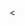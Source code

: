 <<!DOCTYPE html>
<html lang="en">
<head>
    <meta charset="UTF-8">
    <meta name="viewport" content="width=device-width, initial-scale=1.0">
    <title>Phone Spot by Niazi Enterprises - Your Premium Mobile Destination</title>
    <script src="https://cdn.tailwindcss.com"></script>
    <link rel="stylesheet" href="https://cdnjs.cloudflare.com/ajax/libs/font-awesome/6.4.0/css/all.min.css">
    <style>
        :root {
            --primary: #2563eb;
            --secondary: #1e40af;
            --accent: #f59e0b;
            --light: #f8fafc;
            --dark: #1e293b;
        }
        
        body {
            font-family: 'Segoe UI', Tahoma, Geneva, Verdana, sans-serif;
            scroll-behavior: smooth;
        }
        
        .hero-gradient {
            background: linear-gradient(135deg, var(--primary) 0%, var(--secondary) 100%);
        }
        
        .product-card {
            transition: transform 0.3s ease, box-shadow 0.3s ease;
        }
        
        .product-card:hover {
            transform: translateY(-5px);
            box-shadow: 0 10px 25px rgba(0,0,0,0.15);
        }
        
        .contact-info-card {
            background: linear-gradient(145deg, #ffffff 0%, #f1f5f9 100%);
            border-left: 4px solid var(--accent);
        }
        
        .feature-icon {
            width: 60px;
            height: 60px;
            background: var(--primary);
            border-radius: 12px;
            display: flex;
            align-items: center;
            justify-content: center;
            margin-bottom: 1rem;
        }
    </style>
</head>
<body class="bg-gray-50">
    <!-- Header -->
    <header class="bg-white shadow-lg sticky top-0 z-50">
        <nav class="container mx-auto px-6 py-4">
            <div class="flex justify-between items-center">
                <div class="flex items-center">
                    <div class="w-12 h-12 bg-blue-600 rounded-lg flex items-center justify-center mr-3">
                        <i class="fas fa-mobile-alt text-white text-2xl"></i>
                    </div>
                    <div>
                        <h1 class="text-xl font-bold text-gray-800">Phone Spot</h1>
                        <p class="text-sm text-gray-600">by Niazi Enterprises</p>
                    </div>
                </div>
                
                <div class="hidden md:flex space-x-8">
                    <a href="#home" class="text-gray-700 hover:text-blue-600 font-medium">Home</a>
                    <a href="#products" class="text-gray-700 hover:text-blue-600 font-medium">Products</a>
                    <a href="#services" class="text-gray-700 hover:text-blue-600 font-medium">Services</a>
                    <a href="#about" class="text-gray-700 hover:text-blue-600 font-medium">About</a>
                    <a href="#contact" class="text-gray-700 hover:text-blue-600 font-medium">Contact</a>
                </div>
                
                <div class="md:hidden">
                    <button id="menu-btn" class="text-gray-700">
                        <i class="fas fa-bars text-2xl"></i>
                    </button>
                </div>
            </div>
            
            <!-- Mobile Menu -->
            <div id="mobile-menu" class="hidden md:hidden mt-4 pb-4">
                <div class="flex flex-col space-y-3">
                    <a href="#home" class="text-gray-700 hover:text-blue-600 font-medium py-2">Home</a>
                    <a href="#products" class="text-gray-700 hover:text-blue-600 font-medium py-2">Products</a>
                    <a href="#services" class="text-gray-700 hover:text-blue-600 font-medium py-2">Services</a>
                    <a href="#about" class="text-gray-700 hover:text-blue-600 font-medium py-2">About</a>
                    <a href="#contact" class="text-gray-700 hover:text-blue-600 font-medium py-2">Contact</a>
                </div>
            </div>
        </nav>
    </header>

    <!-- Hero Section -->
    <section id="home" class="hero-gradient text-white py-20">
        <div class="container mx-auto px-6">
            <div class="flex flex-col md:flex-row items-center">
                <div class="md:w-1/2 mb-10 md:mb-0">
                    <h2 class="text-4xl md:text-5xl font-bold mb-6 leading-tight">
                        Your Premium Destination for Mobile Excellence
                    </h2>
                    <p class="text-xl mb-8 text-blue-100">
                        Discover the latest smartphones, accessories, and expert repair services at Phone Spot. Excellence in mobile technology since 2010.
                    </p>
                    <div class="flex flex-col sm:flex-row gap-4">
                        <a href="#products" class="bg-white text-blue-600 px-8 py-3 rounded-lg font-semibold hover:bg-gray-100 transition-colors text-center">
                            Explore Products
                        </a>
                        <a href="#contact" class="border-2 border-white text-white px-8 py-3 rounded-lg font-semibold hover:bg-white hover:text-blue-600 transition-colors text-center">
                            Contact Us
                        </a>
                    </div>
                </div>
                <div class="md:w-1/2 flex justify-center">
                    <div class="relative">
                        <img src="https://storage.googleapis.com/workspace-0f70711f-8b4e-4d94-86f1-2a93ccde5887/image/25a81f11-e300-42c8-acc0-e9663d10e37d.png" alt="Modern smartphone display with colorful apps and sleek design against dark background" class="rounded-xl shadow-2xl">
                        <div class="absolute -bottom-4 -right-4 bg-white p-4 rounded-lg shadow-lg">
                            <div class="text-center">
                                <p class="text-sm text-gray-600">Featured</p>
                                <p class="font-bold text-blue-600">Latest iPhone & Samsung</p>
                            </div>
                        </div>
                    </div>
                </div>
            </div>
        </div>
    </section>

    <!-- Features Section -->
    <section class="py-16 bg-white">
        <div class="container mx-auto px-6">
            <div class="text-center mb-16">
                <h2 class="text-3xl font-bold text-gray-800 mb-4">Why Choose Phone Spot?</h2>
                <p class="text-lg text-gray-600 max-w-2xl mx-auto">
                    We provide exceptional service and quality products that make us stand out in the mobile industry
                </p>
            </div>
            
            <div class="grid md:grid-cols-3 gap-8">
                <div class="text-center p-6">
                    <div class="feature-icon mx-auto">
                        <i class="fas fa-shield-alt text-white text-2xl"></i>
                    </div>
                    <h3 class="text-xl font-semibold mb-3">Genuine Products</h3>
                    <p class="text-gray-600">100% authentic smartphones and accessories with warranty coverage</p>
                </div>
                
                <div class="text-center p-6">
                    <div class="feature-icon mx-auto">
                        <i class="fas fa-tools text-white text-2xl"></i>
                    </div>
                    <h3 class="text-xl font-semibold mb-3">Expert Repairs</h3>
                    <p class="text-gray-600">Professional technicians for all your mobile repair needs</p>
                </div>
                
                <div class="text-center p-6">
                    <div class="feature-icon mx-auto">
                        <i class="fas fa-headset text-white text-2xl"></i>
                    </div>
                    <h3 class="text-xl font-semibold mb-3">24/7 Support</h3>
                    <p class="text-gray-600">Round-the-clock customer service and technical support</p>
                </div>
            </div>
        </div>
    </section>

    <!-- Products Section -->
    <section id="products" class="py-16 bg-gray-50">
        <div class="container mx-auto px-6">
            <div class="text-center mb-16">
                <h2 class="text-3xl font-bold text-gray-800 mb-4">Featured Products</h2>
                <p class="text-lg text-gray-600">Discover our latest collection of premium smartphones</p>
            </div>
            
            <div class="grid md:grid-cols-2 lg:grid-cols-3 gap-8">
                <!-- Product 1 -->
                <div class="product-card bg-white rounded-xl p-6 shadow-md">
                    <img src="https://storage.googleapis.com/workspace-0f70711f-8b4e-4d94-86f1-2a93ccde5887/image/f238ce7c-9aa1-4983-ad11-e85263687e63.png" alt="Samsung Galaxy S23 Ultra with premium black finish and stylus pen" class="w-full h-48 object-contain mb-4">
                    <h3 class="text-xl font-semibold mb-2">Samsung Galaxy S23 Ultra</h3>
                    <p class="text-gray-600 mb-4">Flagship performance with advanced camera system</p>
                    <div class="flex justify-between items-center">
                        <span class="text-2xl font-bold text-blue-600">Rs. 199,999</span>
                        <button class="bg-blue-600 text-white px-4 py-2 rounded-lg hover:bg-blue-700">
                            View Details
                        </button>
                    </div>
                </div>
                
                <!-- Product 2 -->
                <div class="product-card bg-white rounded-xl p-6 shadow-md">
                    <img src="https://storage.googleapis.com/workspace-0f70711f-8b4e-4d94-86f1-2a93ccde5887/image/5cd6ee21-1a56-403c-929c-cc02e68bfde7.png" alt="iPhone 14 Pro Max in deep purple color with dynamic island display" class="w-full h-48 object-contain mb-4">
                    <h3 class="text-xl font-semibold mb-2">iPhone 14 Pro Max</h3>
                    <p class="text-gray-600 mb-4">Pro camera system with cinematic mode</p>
                    <div class="flex justify-between items-center">
                        <span class="text-2xl font-bold text-blue-600">Rs. 219,999</span>
                        <button class="bg-blue-600 text-white px-4 py-2 rounded-lg hover:bg-blue-700">
                            View Details
                        </button>
                    </div>
                </div>
                
                <!-- Product 3 -->
                <div class="product-card bg-white rounded-xl p-6 shadow-md">
                    <img src="https://storage.googleapis.com/workspace-0f70711f-8b4e-4d94-86f1-2a93ccde5887/image/df60cef4-9881-4752-9958-e176bd092450.png" alt="Google Pixel 7 Pro with sleek aluminum frame and advanced camera bar" class="w-full h-48 object-contain mb-4">
                    <h3 class="text-xl font-semibold mb-2">Google Pixel 7 Pro</h3>
                    <p class="text-gray-600 mb-4">Pure Android experience with AI features</p>
                    <div class="flex justify-between items-center">
                        <span class="text-2xl font-bold text-blue-600">Rs. 149,999</span>
                        <button class="bg-blue-600 text-white px-4 py-2 rounded-lg hover:bg-blue-700">
                            View Details
                        </button>
                    </div>
                </div>
            </div>
            
            <div class="text-center mt-12">
                <a href="#contact" class="bg-blue-600 text-white px-8 py-3 rounded-lg font-semibold hover:bg-blue-700 transition-colors inline-block">
                    View All Products
                </a>
            </div>
        </div>
    </section>

    <!-- Services Section -->
    <section id="services" class="py-16 bg-white">
        <div class="container mx-auto px-6">
            <div class="text-center mb-16">
                <h2 class="text-3xl font-bold text-gray-800 mb-4">Our Services</h2>
                <p class="text-lg text-gray-600">Comprehensive mobile solutions for all your needs</p>
            </div>
            
            <div class="grid md:grid-cols-2 gap-8">
                <div class="p-8 bg-gray-50 rounded-xl">
                    <div class="flex items-center mb-4">
                        <div class="w-12 h-12 bg-blue-600 rounded-lg flex items-center justify-center mr-4">
                            <i class="fas fa-mobile text-white text-xl"></i>
                        </div>
                        <h3 class="text-xl font-semibold">Screen Replacement</h3>
                    </div>
                    <p class="text-gray-600">Quick and professional screen replacement for all major brands with warranty</p>
                </div>
                
                <div class="p-8 bg-gray-50 rounded-xl">
                    <div class="flex items-center mb-4">
                        <div class="w-12 h-12 bg-blue-600 rounded-lg flex items-center justify-center mr-4">
                            <i class="fas fa-battery-full text-white text-xl"></i>
                        </div>
                        <h3 class="text-xl font-semibold">Battery Replacement</h3>
                    </div>
                    <p class="text-gray-600">Genuine battery replacements to restore your phone's original performance</p>
                </div>
                
                <div class="p-8 bg-gray-50 rounded-xl">
                    <div class="flex items-center mb-4">
                        <div class="w-12 h-12 bg-blue-600 rounded-lg flex items-center justify-center mr-4">
                            <i class="fas fa-unlock text-white text-xl"></i>
                        </div>
                        <h3 class="text-xl font-semibold">Software Solutions</h3>
                    </div>
                    <p class="text-gray-600">Operating system updates, unlocking, and software troubleshooting</p>
                </div>
                
                <div class="p-8 bg-gray-50 rounded-xl">
                    <div class="flex items-center mb-4">
                        <div class="w-12 h-12 bg-blue-600 rounded-lg flex items-center justify-center mr-4">
                            <i class="fas fa-shopping-cart text-white text-xl"></i>
                        </div>
                        <h3 class="text-xl font-semibold">Accessories</h3>
                    </div>
                    <p class="text-gray-600">Premium cases, screen protectors, chargers, and other accessories</p>
                </div>
            </div>
        </div>
    </section>

    <!-- About Section -->
    <section id="about" class="py-16 bg-gray-50">
        <div class="container mx-auto px-6">
            <div class="flex flex-col md:flex-row items-center">
                <div class="md:w-1/2 mb-10 md:mb-0">
                    <img src="https://storage.googleapis.com/workspace-0f70711f-8b4e-4d94-86f1-2a93ccde5887/image/a0571334-fde1-4908-8a2d-7e03b5879f0f.png" alt="Modern phone store interior with glass displays and well-lit showcase of smartphones" class="rounded-xl shadow-lg">
                </div>
                <div class="md:w-1/2 md:pl-12">
                    <h2 class="text-3xl font-bold text-gray-800 mb-6">About Phone Spot</h2>
                    <p class="text-lg text-gray-600 mb-6">
                        Established in 2010, Phone Spot by Niazi Enterprises has been serving the Gouri Town community with quality mobile products and exceptional service. We take pride in being your trusted partner for all mobile needs.
                    </p>
                    <p class="text-lg text-gray-600 mb-8">
                        Our team of certified technicians and sales professionals are dedicated to providing you with the best mobile experience, from purchase to after-sales support.
                    </p>
                    <div class="grid grid-cols-2 gap-4">
                        <div class="text-center p-4 bg-white rounded-lg shadow-sm">
                            <div class="text-3xl font-bold text-blue-600">13+</div>
                            <div class="text-sm text-gray-600">Years Experience</div>
                        </div>
                        <div class="text-center p-4 bg-white rounded-lg shadow-sm">
                            <div class="text-3xl font-bold text-blue-600">5000+</div>
                            <div class="text-sm text-gray-600">Happy Customers</div>
                        </div>
                    </div>
                </div>
            </div>
        </div>
    </section>

    <!-- Contact Section -->
    <section id="contact" class="py-16 bg-white">
        <div class="container mx-auto px-6">
            <div class="text-center mb-16">
                <h2 class="text-3xl font-bold text-gray-800 mb-4">Get In Touch</h2>
                <p class="text-lg text-gray-600">We're here to help with all your mobile needs</p>
            </div>
            
            <div class="grid md:grid-cols-2 gap-12">
                <div>
                    <div class="contact-info-card p-8 rounded-xl mb-8">
                        <h3 class="text-xl font-semibold mb-4">Store Information</h3>
                        <div class="space-y-4">
                            <div class="flex items-center">
                                <div class="w-10 h-10 bg-blue-100 rounded-full flex items-center justify-center mr-4">
                                    <i class="fas fa-map-marker-alt text-blue-600"></i>
                                </div>
                                <div>
                                    <p class="font-medium">Address</p>
                                    <p class="text-gray-600">Gouri Town, Islamabad, Pakistan</p>
                                </div>
                            </div>
                            
                            <div class="flex items-center">
                                <div class="w-10 h-10 bg-blue-100 rounded-full flex items-center justify-center mr-4">
                                    <i class="fas fa-phone-alt text-blue-600"></i>
                                </div>
                                <div>
                                    <p class="font-medium">Phone</p>
                                    <p class="text-gray-600">0304-5127690</p>
                                </div>
                            </div>
                            
                            <div class="flex items-center">
                                <div class="w-10 h-10 bg-blue-100 rounded-full flex items-center justify-center mr-4">
                                    <i class="fas fa-clock text-blue-600"></i>
                                </div>
                                <div>
                                    <p class="font-medium">Business Hours</p>
                                    <p class="text-gray-600">Mon-Sat: 10:00 AM - 8:00 PM<br>Sun: 12:00 PM - 6:00 PM</p>
                                </div>
                            </div>
                        </div>
                    </div>
                    
                    <div class="bg-gray-50 p-6 rounded-xl">
                        <h3 class="text-xl font-semibold mb-4">Follow Us</h3>
                        <div class="flex space-x-4">
                            <a href="#" class="w-12 h-12 bg-blue-600 rounded-full flex items-center justify-center text-white hover:bg-blue-700">
                                <i class="fab fa-facebook-f"></i>
                            </a>
                            <a href="#" class="w-12 h-12 bg-pink-600 rounded-full flex items-center justify-center text-white hover:bg-pink-700">
                                <i class="fab fa-instagram"></i>
                            </a>
                            <a href="#" class="w-12 h-12 bg-blue-400 rounded-full flex items-center justify-center text-white hover:bg-blue-500">
                                <i class="fab fa-twitter"></i>
                            </a>
                            <a href="#" class="w-12 h-12 bg-red-600 rounded-full flex items-center justify-center text-white hover:bg-red-700">
                                <i class="fab fa-youtube"></i>
                            </a>
                        </div>
                    </div>
                </div>
                
                <div class="bg-gray-50 p-8 rounded-xl">
                    <h3 class="text-xl font-semibold mb-6">Send us a Message</h3>
                    <form class="space-y-6">
                        <div>
                            <label class="block text-gray-700 mb-2">Name</label>
                            <input type="text" class="w-full px-4 py-3 border border-gray-300 rounded-lg focus:outline-none focus:ring-2 focus:ring-blue-500">
                        </div>
                        <div>
                            <label class="block text-gray-700 mb-2">Email</label>
                            <input type="email" class="w-full px-4 py-3 border border-gray-300 rounded-lg focus:outline-none focus:ring-2 focus:ring-blue-500">
                        </div>
                        <div>
                            <label class="block text-gray-700 mb-2">Message</label>
                            <textarea rows="5" class="w-full px-4 py-3 border border-gray-300 rounded-lg focus:outline-none focus:ring-2 focus:ring-blue-500"></textarea>
                        </div>
                        <button type="submit" class="w-full bg-blue-600 text-white py-3 rounded-lg font-semibold hover:bg-blue-700 transition-colors">
                            Send Message
                        </button>
                    </form>
                </div>
            </div>
        </div>
    </section>

    <!-- Footer -->
    <footer class="bg-gray-800 text-white py-12">
        <div class="container mx-auto px-6">
            <div class="grid md:grid-cols-4 gap-8">
                <div>
                    <h3 class="text-xl font-bold mb-4">Phone Spot</h3>
                    <p class="text-gray-400 mb-4">Your trusted partner for mobile solutions in Gouri Town, Islamabad.</p>
                    <p class="text-gray-400">© 2023 Niazi Enterprises. All rights reserved.</p>
                </div>
                
                <div>
                    <h4 class="font-semibold mb-4">Quick Links</h4>
                    <ul class="space-y-2">
                        <li><a href="#home" class="text-gray-400 hover:text-white">Home</a></li>
                        <li><a href="#products" class="text-gray-400 hover:text-white">Products</a></li>
                        <li><a href="#services" class="text-gray-400 hover:text-white">Services</a></li>
                        <li><a href="#about" class="text-gray-400 hover:text-white">About</a></li>
                    </ul>
                </div>
                
                <div>
                    <h4 class="font-semibold mb-4">Services</h4>
                    <ul class="space-y-2">
                        <li><a href="#" class="text-gray-400 hover:text-white">Phone Sales</a></li>
                        <li><a href="#" class="text-gray-400 hover:text-white">Screen Repair</a></li>
                        <li><a href="#" class="text-gray-400 hover:text-white">Battery Replacement</a></li>
                        <li><a href="#" class="text-gray-400 hover:text-white">Software Solutions</a></li>
                    </ul>
                </div>
                
                <div>
                    <h4 class="font-semibold mb-4">Contact Info</h4>
                    <p class="text-gray-400 mb-2">Gouri Town, Islamabad</p>
                    <p class="text-gray-400 mb-2">0304-5127690</p>
                    <p class="text-gray-400">Mon-Sat: 10AM-8PM</p>
                </div>
            </div>
            
            <div class="border-t border-gray-700 mt-8 pt-8 text-center">
                <p class="text-gray-400">Designed with ❤️ for the mobile community of Islamabad</p>
            </div>
        </div>
    </footer>

    <script>
        // Mobile menu toggle
        document.getElementById('menu-btn').addEventListener('click', function() {
            const menu = document.getElementById('mobile-menu');
            menu.classList.toggle('hidden');
        });

        // Smooth scrolling for navigation links
        document.querySelectorAll('a[href^="#"]').forEach(anchor => {
            anchor.addEventListener('click', function (e) {
                e.preventDefault();
                const target = document.querySelector(this.getAttribute('href'));
                if (target) {
                    target.scrollIntoView({
                        behavior: 'smooth',
                        block: 'start'
                    });
                    
                    // Close mobile menu if open
                    document.getElementById('mobile-menu').classList.add('hidden');
                }
            });
        });

        // Simple form validation
        const contactForm = document.querySelector('form');
        if (contactForm) {
            contactForm.addEventListener('submit', function(e) {
                e.preventDefault();
                alert('Thank you for your message! We will get back to you soon.');
                this.reset();
            });
        }
    </script>
</body>
</html>


## License

MIT License

Copyright (c) [2022] [Abdellatif Anaflous]

Permission is hereby granted, free of charge, to any person obtaining a copy
of this software and associated documentation files (the "Software"), to deal
in the Software without restriction, including without limitation the rights
to use, copy, modify, merge, publish, distribute, sublicense, and/or sell
copies of the Software, and to permit persons to whom the Software is
furnished to do so, subject to the following conditions:

The above copyright notice and this permission notice shall be included in all
copies or substantial portions of the Software.

THE SOFTWARE IS PROVIDED "AS IS", WITHOUT WARRANTY OF ANY KIND, EXPRESS OR
IMPLIED, INCLUDING BUT NOT LIMITED TO THE WARRANTIES OF MERCHANTABILITY,
FITNESS FOR A PARTICULAR PURPOSE AND NONINFRINGEMENT. IN NO EVENT SHALL THE
AUTHORS OR COPYRIGHT HOLDERS BE LIABLE FOR ANY CLAIM, DAMAGES OR OTHER
LIABILITY, WHETHER IN AN ACTION OF CONTRACT, TORT OR OTHERWISE, ARISING FROM,
OUT OF OR IN CONNECTION WITH THE SOFTWARE OR THE USE OR OTHER DEALINGS IN THE
SOFTWARE.



---

